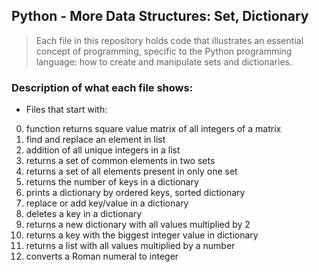 ## Python - More Data Structures: Set, Dictionary
> Each file in this repository holds code that illustrates an essential concept of programming,
> specific to the Python programming language: how to create and manipulate sets and dictionaries.

### Description of what each file shows:
* Files that start with:
0. function returns square value matrix of all integers of a matrix
1. find and replace an element in list
2. addition of all unique integers in a list
3. returns a set of common elements in two sets
4. returns a set of all elements present in only one set
5. returns the number of keys in a dictionary
6. prints a dictionary by ordered keys, sorted dictionary
7. replace or add key/value in a dictionary
8. deletes a key in a dictionary
9. returns a new dictionary with all values multiplied by 2
10. returns a key with the biggest integer value in dictionary
11. returns a list with all values multiplied by a number
12. converts a Roman numeral to integer

